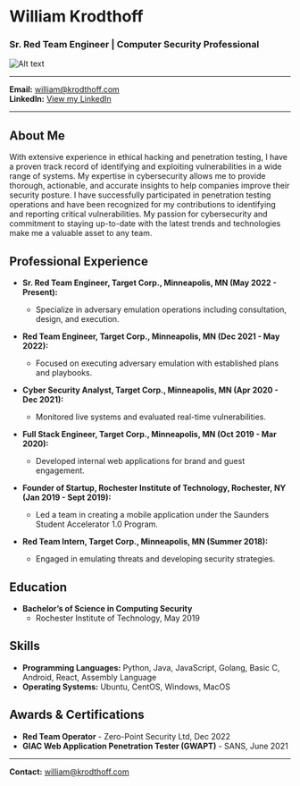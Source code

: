 # William Krodthoff
### Sr. Red Team Engineer | Computer Security Professional
![Alt text](https://media.licdn.com/dms/image/C5603AQFkehSnsDvVFQ/profile-displayphoto-shrink_400_400/0/1517356120479?e=1717632000&v=beta&t=OXelOEPCp54R8XaQF9HlPsXUXGbz02Rklh-qEXbUkAs "profile_pic")

---

**Email:** [william@krodthoff.com](mailto:william@krodthoff.com)  
**LinkedIn:** [View my LinkedIn](https://linkedin.com/in/williamkrodthoff/)  

---

## About Me
With extensive experience in ethical hacking and penetration testing, I have a proven track record of identifying and exploiting vulnerabilities in a wide range of systems. My expertise in cybersecurity allows me to provide thorough, actionable, and accurate insights to help companies improve their security posture. I have successfully participated in penetration testing operations and have been recognized for my contributions to identifying and reporting critical vulnerabilities. My passion for cybersecurity and commitment to staying up-to-date with the latest trends and technologies make me a valuable asset to any team.

## Professional Experience
- **Sr. Red Team Engineer, Target Corp., Minneapolis, MN (May 2022 - Present):**
  - Specialize in adversary emulation operations including consultation, design, and execution.

- **Red Team Engineer, Target Corp., Minneapolis, MN (Dec 2021 - May 2022):**
  - Focused on executing adversary emulation with established plans and playbooks.

- **Cyber Security Analyst, Target Corp., Minneapolis, MN (Apr 2020 - Dec 2021):**
  - Monitored live systems and evaluated real-time vulnerabilities.

- **Full Stack Engineer, Target Corp., Minneapolis, MN (Oct 2019 - Mar 2020):**
  - Developed internal web applications for brand and guest engagement.

- **Founder of Startup, Rochester Institute of Technology, Rochester, NY (Jan 2019 - Sept 2019):**
  - Led a team in creating a mobile application under the Saunders Student Accelerator 1.0 Program.

- **Red Team Intern, Target Corp., Minneapolis, MN (Summer 2018):**
  - Engaged in emulating threats and developing security strategies.

## Education
- **Bachelor’s of Science in Computing Security**
  - Rochester Institute of Technology, May 2019

## Skills
- **Programming Languages:** Python, Java, JavaScript, Golang, Basic C, Android, React, Assembly Language
- **Operating Systems:** Ubuntu, CentOS, Windows, MacOS

## Awards & Certifications
- **Red Team Operator** - Zero-Point Security Ltd, Dec 2022
- **GIAC Web Application Penetration Tester (GWAPT)** - SANS, June 2021

---

**Contact:** [william@krodthoff.com](mailto:william@krodthoff.com)  
